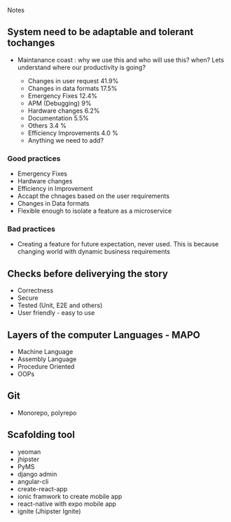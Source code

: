 Notes

## System need to be adaptable and tolerant tochanges

 - Maintanance coast : why we use this and who will use this? when? Lets understand where our productivity is going? 
 
 	- Changes in user request 41.9%
 	- Changes in data formats 17.5%
 	- Emergency Fixes 12.4%
 	- APM (Debugging) 9%
 	- Hardware changes 6.2%
 	- Documentation 5.5%
 	- Others 3.4 %
 	- Efficiency Improvements 4.0 %
 	- Anything we need to add? 
 
 
### Good practices

 - Emergency Fixes
 - Hardware changes
 - Efficiency in Improvement
 - Accapt the chnages based on the user requirements
 - Changes in Data formats
 - Flexible enough to isolate a feature as a  microservice

### Bad practices
 
 - Creating a feature for future expectation, never used. This is because changing world with dynamic business requirements
 


## Checks before deliverying the story

- Correctness
- Secure
- Tested (Unit, E2E and others)
- User friendly - easy to use

 
## Layers of the computer Languages - MAPO

- Machine Language
- Assembly Language
- Procedure Oriented
- OOPs


## Git
- Monorepo, polyrepo

## Scafolding tool
- yeoman
- jhipster
- PyMS
- django admin
- angular-cli
- create-react-app
- ionic framwork to create mobile app
- react-native with expo mobile app
- ignite (Jhipster Ignite)


